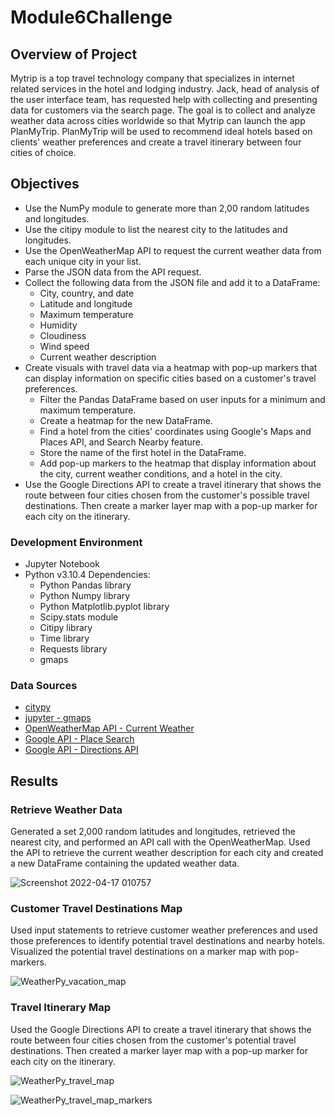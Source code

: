 # Module6Challenge
## Overview of Project
Mytrip is a top travel technology company that specializes in internet related services in the hotel and lodging industry. Jack, head of analysis of the user interface team, has requested help with collecting and presenting data for customers via the search page. The goal is to collect and analyze weather data across cities worldwide so that Mytrip can launch the app PlanMyTrip. PlanMyTrip will be used to recommend ideal hotels based on clients' weather preferences and create a travel itinerary between four cities of choice. 

## Objectives
* Use the NumPy module to generate more than 2,00 random latitudes and longitudes.
* Use the citipy module to list the nearest city to the latitudes and longitudes.
* Use the OpenWeatherMap API to request the current weather data from each unique city in your list.
* Parse the JSON data from the API request.
* Collect the following data from the JSON file and add it to a DataFrame:
    * City, country, and date
    * Latitude and longitude
    * Maximum temperature
    * Humidity
    * Cloudiness
    * Wind speed
    * Current weather description
* Create visuals with travel data via a heatmap with pop-up markers that can display information on specific cities based on a customer's travel preferences. 
    * Filter the Pandas DataFrame based on user inputs for a minimum and maximum temperature.
    * Create a heatmap for the new DataFrame.
    * Find a hotel from the cities' coordinates using Google's Maps and Places API, and Search Nearby feature.
    * Store the name of the first hotel in the DataFrame.
    * Add pop-up markers to the heatmap that display information about the city, current weather conditions, and a hotel in the city.
* Use the Google Directions API to create a travel itinerary that shows the route between four cities chosen from the customer's possible travel destinations. Then create a marker layer map with a pop-up marker for each city on the itinerary.


### Development Environment 
* Jupyter Notebook
* Python v3.10.4 Dependencies:
  * Python Pandas library
  * Python Numpy library
  * Python Matplotlib.pyplot library 
  * Scipy.stats module
  * Citipy library
  * Time library
  * Requests library
  * gmaps

### Data Sources
* [citypy](https://github.com/wingchen/citipy)
* [jupyter - gmaps](https://jupyter-gmaps.readthedocs.io/en/latest/)
* [OpenWeatherMap API - Current Weather](https://openweathermap.org/current)
* [Google API - Place Search](https://developers.google.com/maps/documentation/places/web-service/search)
* [Google API - Directions API](https://developers.google.com/maps/documentation/directions/overview)

## Results

### Retrieve Weather Data
Generated a set 2,000 random latitudes and longitudes, retrieved the nearest city, and performed an API call with the OpenWeatherMap. Used the API to retrieve the current weather description for each city and created a new DataFrame containing the updated weather data.

![Screenshot 2022-04-17 010757](https://user-images.githubusercontent.com/57520471/163701373-41b67d27-7160-497d-8b3a-21453124b9c0.png)

### Customer Travel Destinations Map
Used input statements to retrieve customer weather preferences and used those preferences to identify potential travel destinations and nearby hotels. Visualized the potential travel destinations on a marker map with pop-markers.

![WeatherPy_vacation_map](https://user-images.githubusercontent.com/57520471/163701418-f8ec05e2-0e59-43ab-9744-dcae76af76d3.png)

### Travel Itinerary Map
Used the Google Directions API to create a travel itinerary that shows the route between four cities chosen from the customer's potential travel destinations. Then created a marker layer map with a pop-up marker for each city on the itinerary.

![WeatherPy_travel_map](https://user-images.githubusercontent.com/57520471/163701455-94606c69-c5a5-478e-bd9b-edd5deb0c5fe.png)

![WeatherPy_travel_map_markers](https://user-images.githubusercontent.com/57520471/163701456-9a12b0fc-8764-437f-8784-70c7aad58dea.png)
